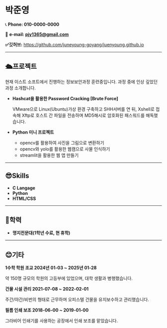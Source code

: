 # 박준영

📞 **Phone: 010-0000-0000** 

📨 **e-mail: pjy1365@gmail.com**

**✅깃허브:** https://github.com/juneyoung-goyang/juenyoung.github.io

---

## 🛳️프로젝트

현재 이스트 소프트에서 진행하는 정보보안과정 훈련중입니다. 과정 중에 인상 깊었던 과정 소개합니다.

- **Hashcat을 활용한 Password Cracking [Brute Force]**
    
    VMware으로 Linux(Ubuntu)가상 환경 구축하고 SHH서버를 연 뒤, Xshell로 접속해 Xftp로 호스트 간 파일을 전송하며 MD5해시로 암호화된 패스워드를 해독했습니다.
    

- **Python 미니 프로젝트**
    - opencv를 활용하여 사진을 그림으로 변환하기
    - opencv와 yolo를 활용한 웹캠으로 사물 인식하기
    - streamlit을 활용한 웹 앱 만들기

---

## 😎Skills

- **C Langage**
- **Python**
- **HTML/CSS**

---

## 🏫학력

- **명지전문대(1학년 수료, 현 휴학)**

---

## 😊기타

**1수학 학원 조교 2024년 01-03 ~ 2025년 01-28**

약 150명 규모의 학원의 고등부에 있었으며, 대학 생활과 병행했습니다.

**건물 시설 관리 2021-07-08 ~ 2022-02-01**

주간/야간/비번의 형태로 근무하며 오피스텔 건물을 유지보수하고 관리했습니다.

**필름 인쇄 보조 2018-06-00 ~ 2019-01-00**

그라비어 인쇄기를 사용하는 공장에서 인쇄 보조를 맡았습니다.
